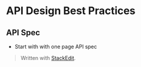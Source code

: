 # API Design Best Practices

## API Spec
* Start with with one page API spec

> Written with [StackEdit](https://stackedit.io/).
<!--stackedit_data:
eyJoaXN0b3J5IjpbMTQ1MTM3NzYwMl19
-->